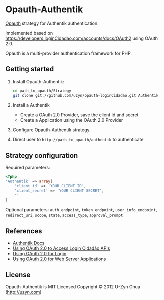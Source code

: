 Opauth-Authentik
=============
[Opauth][1] strategy for Authentik authentication.

Implemented based on https://developers.loginCidadao.com/accounts/docs/OAuth2 using OAuth 2.0.

Opauth is a multi-provider authentication framework for PHP.

Getting started
----------------
1. Install Opauth-Authentik:
   ```bash
   cd path_to_opauth/Strategy
   git clone git://github.com/uzyn/opauth-loginCidadao.git Authentik
   ```

2. Install a Authentik
   - Create a OAuth 2.0 Provider, save the client Id and secret
   - Create a Application using the OAuth 2.0 Provider


3. Configure Opauth-Authentik strategy.

4. Direct user to `http://path_to_opauth/authentik` to authenticate


Strategy configuration
----------------------

Required parameters:

```php
<?php
'Authentik' => array(
	'client_id' => 'YOUR CLIENT ID',
	'client_secret' => 'YOUR CLIENT SECRET',
	''
)
```

Optional parameters:
`auth_endpoint`, `token_endpoint`, `user_info_endpoint`, `redirect_uri`, `scope`, `state`, `access_type`, `approval_prompt`


References
----------
- [Authentik Docs](https://goauthentik.io/developer-docs/)
- [Using OAuth 2.0 to Access Login Cidadão APIs](https://developers.loginCidadao.com/accounts/docs/OAuth2)
- [Using OAuth 2.0 for Login](https://developers.loginCidadao.com/accounts/docs/OAuth2Login#scopeparameter)
- [Using OAuth 2.0 for Web Server Applications](https://developers.loginCidadao.com/accounts/docs/OAuth2WebServer)

License
---------
Opauth-Authentik is MIT Licensed
Copyright © 2012 U-Zyn Chua (http://uzyn.com)

[1]: https://github.com/uzyn/opauth
